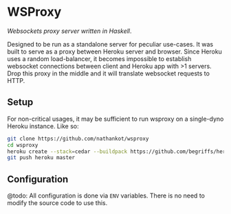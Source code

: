 # WSProxy

_Websockets proxy server written in Haskell_.

Designed to be run as a standalone server for peculiar use-cases. It was built
to serve as a proxy between Heroku server and browser. Since Heroku uses a
random load-balancer, it becomes impossible to establish websocket connections
between client and Heroku app with >1 servers. Drop this proxy in the middle and
it will translate websocket requests to HTTP.

## Setup

For non-critical usages, it may be sufficient to run wsproxy on a single-dyno
Heroku instance. Like so:

```sh
git clone https://github.com/nathankot/wsproxy
cd wsproxy
heroku create --stack=cedar --buildpack https://github.com/begriffs/heroku-buildpack-ghc.git
git push heroku master
```

##  Configuration

@todo: All configuration is done via `ENV` variables. There is no need to modify the
source code to use this.

